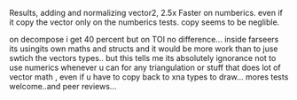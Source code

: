 Results, adding and normalizing vector2, 2.5x Faster on numberics.    even if it copy the vector only on the numberics tests.  copy seems to be neglible.

on decompose i get 40 percent but on TOI no difference... inside farseers its usingits own maths and structs and it would be more work than to juse swtich the vectors types.. but this tells me its absolutely ignorance not to use numerics whenever u can for any triangulation or stuff that does lot of vector math , even if u have to copy back to xna types to draw...     mores tests welcome..and peer reviews...







